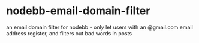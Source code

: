 # nodebb-email-domain-filter
an email domain filter for nodebb - only let users with an @gmail.com email address register, and filters out bad words in posts